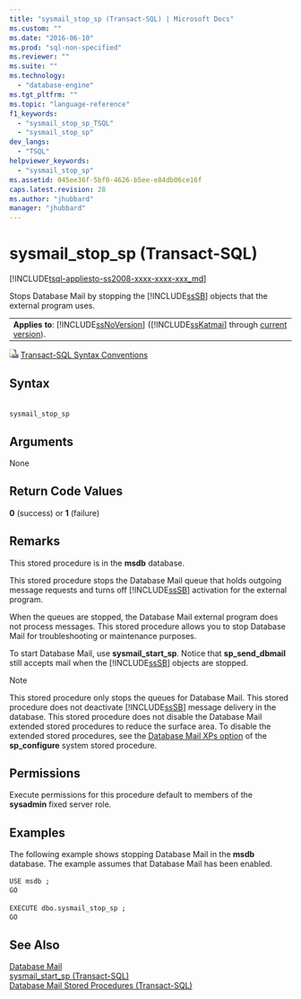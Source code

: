 ```yaml
---
title: "sysmail_stop_sp (Transact-SQL) | Microsoft Docs"
ms.custom: ""
ms.date: "2016-06-10"
ms.prod: "sql-non-specified"
ms.reviewer: ""
ms.suite: ""
ms.technology: 
  - "database-engine"
ms.tgt_pltfrm: ""
ms.topic: "language-reference"
f1_keywords: 
  - "sysmail_stop_sp_TSQL"
  - "sysmail_stop_sp"
dev_langs: 
  - "TSQL"
helpviewer_keywords: 
  - "sysmail_stop_sp"
ms.assetid: 045ee36f-5bf0-4626-b5ee-e84db06ce16f
caps.latest.revision: 28
ms.author: "jhubbard"
manager: "jhubbard"
---
```

# sysmail_stop_sp (Transact-SQL)
[!INCLUDE[tsql-appliesto-ss2008-xxxx-xxxx-xxx_md](../../../database-engine/configure/windows/includes/tsql-appliesto-ss2008-xxxx-xxxx-xxx-md.md)]

  Stops Database Mail by stopping the [!INCLUDE[ssSB](../../../database-engine/configure/windows/includes/sssb-md.md)] objects that the external program uses.  
  
||  
|-|  
|**Applies to**: [!INCLUDE[ssNoVersion](../../../advanced-analytics/r-services/includes/ssnoversion-md.md)] ([!INCLUDE[ssKatmai](../../../analysis-services/data-mining/includes/sskatmai-md.md)] through [current version](http://go.microsoft.com/fwlink/p/?LinkId=299658)).|  
  
 ![Topic link icon](../../../database-engine/configure/windows/media/topic-link.gif "Topic link icon") [Transact-SQL Syntax Conventions](../../../t-sql/language-elements/transact-sql-syntax-conventions-transact-sql.md)  
  
## Syntax  
  
```  
  
sysmail_stop_sp  
```  
  
## Arguments  
 None  
  
## Return Code Values  
 **0** (success) or **1** (failure)  
  
## Remarks  
 This stored procedure is in the **msdb** database.  
  
 This stored procedure stops the Database Mail queue that holds outgoing message requests and turns off [!INCLUDE[ssSB](../../../database-engine/configure/windows/includes/sssb-md.md)] activation for the external program.  
  
 When the queues are stopped, the Database Mail external program does not process messages. This stored procedure allows you to stop Database Mail for troubleshooting or maintenance purposes.  
  
 To start Database Mail, use **sysmail_start_sp**. Notice that **sp_send_dbmail** still accepts mail when the [!INCLUDE[ssSB](../../../database-engine/configure/windows/includes/sssb-md.md)] objects are stopped.  
  
> [!NOTE]  
>  This stored procedure only stops the queues for Database Mail. This stored procedure does not deactivate [!INCLUDE[ssSB](../../../database-engine/configure/windows/includes/sssb-md.md)] message delivery in the database. This stored procedure does not disable the Database Mail extended stored procedures to reduce the surface area. To disable the extended stored procedures, see the [Database Mail XPs option](../../../database-engine/configure/windows/database-mail-xps-server-configuration-option.md) of the **sp_configure** system stored procedure.  
  
## Permissions  
 Execute permissions for this procedure default to members of the **sysadmin** fixed server role.  
  
## Examples  
 The following example shows stopping Database Mail in the **msdb** database. The example assumes that Database Mail has been enabled.  
  
```  
USE msdb ;  
GO  
  
EXECUTE dbo.sysmail_stop_sp ;  
GO  
```  
  
## See Also  
 [Database Mail](../../../relational-databases/database-mail/database-mail.md)   
 [sysmail_start_sp &#40;Transact-SQL&#41;](../../../relational-databases/reference/system-stored-procedures/sysmail-start-sp-transact-sql.md)   
 [Database Mail Stored Procedures &#40;Transact-SQL&#41;](../../../relational-databases/reference/system-stored-procedures/database-mail-stored-procedures-transact-sql.md)  
  
  